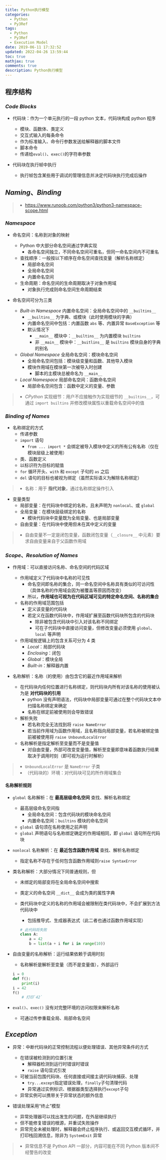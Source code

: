 ```yaml
---
title: Python执行模型
categories:
  - Python
  - Py3Ref
tags:
  - Python
  - Py3Ref
  - Execution Model
date: 2019-06-11 17:32:52
updated: 2022-04-26 13:59:44
toc: true
mathjax: true
comments: true
description: Python执行模型
---
```


##	程序结构

###	*Code Blocks*

-	代码块：作为一个单元执行的一段 python 文本，代码块构成 python 程序
	-	模块、函数体、类定义
	-	交互式输入的每条命令
	-	作为标准输入、命令行参数发送给解释器的脚本文件
	-	脚本命令
	-	传递给`eval()`、`exec()`的字符串参数

-	代码块在执行帧中执行
	-	执行帧包含某些用于调试的管理信息并决定代码块执行完成后操作

##	*Naming*、*Binding*

> - <https://www.runoob.com/python3/python3-namespace-scope.html>

###	*Namespace*

-	命名空间：名称到对象的映射
	-	Python 中大部分命名空间通过字典实现
		-	各命名空间独立，不同命名空间可重名，但同一命名空间内不可重名
	-	查找顺序：一般按以下顺序在命名空间查找变量（解析名称绑定）
		-	局部命名空间
		-	全局命名空间
		-	内置命名空间
	-	生命周期：命名空间的生命周期取决于对象作用域
		-	对象执行完成则命名空间生命周期结束

-	命名空间可分为三类
	-	*Built-in Namespace* 内置命名空间：全局命名空间中的 `__builtins__`
		-	`__builtins__` 为字典、或模块（此时使用模块的字典）
		-	内置命名空间中包括：内置函数 `abs` 等、内置异常 `BaseException` 等
		-	默认情况下
			-	`__main__` 模块中：`__builtins__` 为内置模块 `builtins`
			-	非 `__main__` 模块中：`__buitlins__` 是 `builtins` 模块自身的字典的别名
	-	*Global Namespace* 全局命名空间：模块命名空间
		-	全局命名空间包括：模块级变量和函数、其他导入模块
		-	模块作用域在模块第一次被导入时创建
			-	脚本的主模块总被命名为 `__main__`
	-	*Local Namespace* 局部命名空间：函数命名空间
		-	局部命名空间包含：函数中定义的变量、参数

> - *CPython* 实现细节：用户不应接触作为实现细节的 `__builtins__`，可通过 `import builtins` 并修改模块属性以重载命名空间中的值

###	*Binding of Names*

-	名称绑定的方式
	-	传递参数
	-	`import` 语句
		-	`from ... import *` 会绑定被导入模块中定义的所有公有名称（仅在模块层级上被使用）
	-	类、函数定义
	-	以标识符为目标的赋值
	-	`for` 循环开头、`with` 和 `except` 子句的 `as` 之后
	-	`del` 语句的目标也被视为绑定（虽然实际语义为解除名称绑定）

> - 名称：用于 **指代对象**，通过名称绑定操作引入

-	变量类型
	-	局部变量：在代码块中绑定的名称，且未声明为 `nonlocal`、或 `global`
	-	全局变量：在模块层级绑定的名称
		-	模块代码块中变量既为全局变量、也是局部变量
	-	自由变量：在代码块中使用但未在其中定义的变量

> - 自由变量不一定是闭包变量，函数闭包变量（`__closure__` 中元素）要求自由变量来自于父函数作用域

###	*Scope*、*Resolution of Names*

-	作用域：可以直接访问名称、命名空间的代码区域
	-	作用域定义了代码块中名称的可见性
		-	命名空间即名称的集合，同一命名空间中名称具有类似的可访问性（具体名称的作用域会因为被覆盖等原因而改变）
		-	所以，**作用域也可视为在代码区域可见的特定命名空间、名称的集合**
	-	名称的作用域范围包括
		-	定义该变量的代码块
		-	若定义在函数代码块中，作用域扩展至函数代码块所包含的代码块
			-	除非被包含代码块中引入对该名称不同绑定
			-	可在子代码块中直接访问变量，但修改变量必须使用 `global`、`local` 等声明
	-	作用域按逻辑上的包含关系可分为 4 类
		-	*Local*：局部代码块
		-	*Enclosing*：闭包
		-	*Global*：模块全局
		-	*Built-in*：解释器内置

-	名称解析：名称（的使用）由包含它的最近作用域来解析
	-	在代码块内任何位置进行名称绑定，则代码块内所有对该名称的使用被认为是 **对代码块的引用**
		-	python 没有声明语法，代码块中局部变量可通过在整个代码块文本中扫描名称绑定来确定
		-	名称在绑定前被使用则会导致错误
	-	解析失败
		-	若名称完全无法找到将 `raise NameError`
		-	若当前作用域为函数作用域，且名称指向局部变量，若名称被绑定值前被被使用将 `raise UnboundLocalError`
	-	名称解析是指定解析至变量而不是变量值
		-	对自由变量，外部可改变变量值，解析至变量即意味着函数执行结果取决于调用时刻（即可视为运行时解析）

> - `UnboundLocalError` 是 `NameError` 子类
> - （代码块的）环境：对代码块可见的所作用域集合

####	名称解析规则

-	`global` 名称解析：在 **最高层级命名空间** 查找、解析名称绑定
	-	最高层级命名空间指
		-	全局命名空间：包含代码块的模块命名空间
		-	内置命名空间：`builtins` 模块的命名空间
	-	`global` 语句须在名称使用之前声明
	-	`global` 声明语句与名称绑定确定的作用域相同，即 `global` 语句所在代码块

-	`nonlocal` 名称解析：在 **最近包含函数作用域** 查找、解析名称绑定
	-	指定名称不存在于任何包含函数作用域则`raise SyntaxError`

-	类名称解析：大部分情况下同普通规则，但
	-	未绑定的局部变将在全局命名空间中搜索
	-	类定义的命名空间 `__dict__` 会成为类的属性字典
	-	类代码块中定义的名称的作用域会被限制在类代码块中，不会扩展到方法代码块中
		-	包括推导式、生成器表达式（此二者也通过函数作用域实现）

		```python
		# 此代码将失败
		class A:
			a = 42
			b = list(a + i for i in range(10))
		```

-	自由变量的名称解析：运行结果依赖于调用时刻
	-	名称解析是解析至变量（而不是变量值），外部运行

	```python
	i = 0
	def f():
		print(i)
	i = 42
	f()
		# 打印`42`
	```

-	`eval()`、`exec()` 没有对完整环境的访问权限来解析名称
	-	可通过传参重载全局、局部命名空间

##	*Exception*

-	异常：中断代码块的正常控制流程以便处理错误、其他异常条件的方式
	-	在错误被检测到的位置引发
		-	解释器检测到运行时错误时错误
		-	`raise` 语句显式引发
	-	可被当前包围代码块、任何直接或间接主调代码块捕获、处理
		-	`try...except`指定错误处理，`finally`子句清理代码
		-	异常通过实例标识、根据器类型选择执行`except`子句
	-	异常实例可以携带关于异常状态的额外信息

-	错误处理采用“终止”模型
	-	异常处理器可以找出发生的问题，在外层继续执行
	-	但不能修复错误的根源，并重试失败操作
	-	异常完全未被处理时，解释器会终止程序执行、或返回交互模式循环，并打印栈回溯信息，除非为 `SystemExit` 异常

> - 异常信息不是 Python API 一部分，内容可能在不同 Python 版本间不经警告的改变

